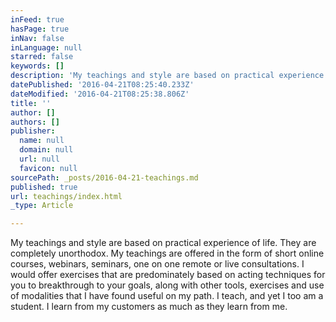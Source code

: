 ```yaml
---
inFeed: true
hasPage: true
inNav: false
inLanguage: null
starred: false
keywords: []
description: 'My teachings and style are based on practical experience of life. They are completely unorthodox. My teachings are offered in the form of short online courses, webinars, seminars, one on one remote or live consultations. I would offer exercises that are predominately based on acting techniques for you to breakthrough to your goals, along with other tools, exercises and use of modalities that I have found useful on my path. I teach, and yet I too am a student. I learn from my customers as much as they learn from me.'
datePublished: '2016-04-21T08:25:40.233Z'
dateModified: '2016-04-21T08:25:38.806Z'
title: ''
author: []
authors: []
publisher:
  name: null
  domain: null
  url: null
  favicon: null
sourcePath: _posts/2016-04-21-teachings.md
published: true
url: teachings/index.html
_type: Article

---
```

My teachings and style are based on practical experience of life. They are completely unorthodox. My teachings are offered in the form of short online courses, webinars, seminars, one on one remote or live consultations. I would offer exercises that are predominately based on acting techniques for you to breakthrough to your goals, along with other tools, exercises and use of modalities that I have found useful on my path. I teach, and yet I too am a student. I learn from my customers as much as they learn from me.